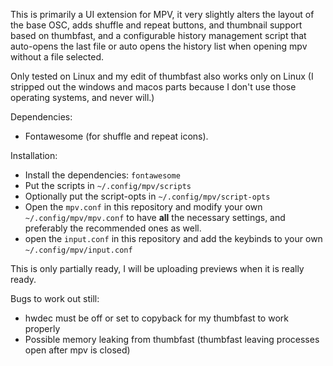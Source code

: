 This is primarily a UI extension for MPV, it very slightly alters the layout of the base OSC, adds shuffle and repeat buttons, and thumbnail support based on thumbfast, and a configurable history management script that auto-opens the last file or auto opens the history list when opening mpv without a file selected. 

Only tested on Linux and my edit of thumbfast also works only on Linux (I stripped out the windows and macos parts because I don't use those operating systems, and never will.)

Dependencies: 

* Fontawesome (for shuffle and repeat icons).

Installation:
* Install the dependencies: `fontawesome`
* Put the scripts in `~/.config/mpv/scripts`
* Optionally put the script-opts in `~/.config/mpv/script-opts`
* Open the `mpv.conf` in this repository and modify your own `~/.config/mpv/mpv.conf` to have **all** the necessary settings, and preferably the recommended ones as well.
* open the `input.conf` in this repository and add the keybinds to your own `~/.config/mpv/input.conf`

This is only partially ready, I will be uploading previews when it is really ready.

Bugs to work out still:
* hwdec must be off or set to copyback for my thumbfast to work properly
* Possible memory leaking from thumbfast (thumbfast leaving processes open after mpv is closed)
